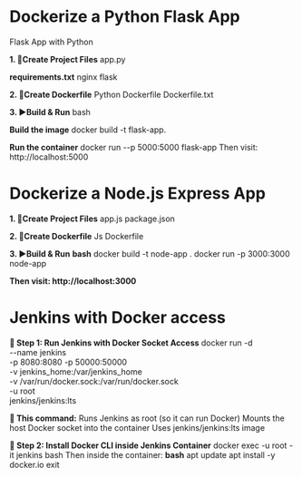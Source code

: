 # Dockerize a Python Flask App
Flask App with Python 

**1. 🔧Create Project Files**
app.py

**requirements.txt**
nginx
flask

**2. 🐳Create Dockerfile**
Python Dockerfile
Dockerfile.txt 

**3. ▶️Build & Run**
bash

**Build the image**
docker build -t flask-app.

**Run the container**
docker run --p 5000:5000 flask-app
Then visit: http://localhost:5000

# Dockerize a Node.js Express App

**1. 🔧Create Project Files**
   app.js
   package.json

**2. 🐳Create Dockerfile**
Js Dockerfile

**3. ▶️Build & Run**
**bash**
docker build -t node-app .
docker run -p 3000:3000 node-app

**Then visit: http://localhost:3000**

#  Jenkins with Docker access
**🧰 Step 1: Run Jenkins with Docker Socket Access**
docker run -d \
  --name jenkins \
  -p 8080:8080 -p 50000:50000 \
  -v jenkins_home:/var/jenkins_home \
  -v /var/run/docker.sock:/var/run/docker.sock \
  -u root \
  jenkins/jenkins:lts

**🔁 This command:**
Runs Jenkins as root (so it can run Docker)
Mounts the host Docker socket into the container
Uses jenkins/jenkins:lts image

**🔧 Step 2: Install Docker CLI inside Jenkins Container**
docker exec -u root -it jenkins bash
Then inside the container:
**bash**
apt update
apt install -y docker.io
exit





